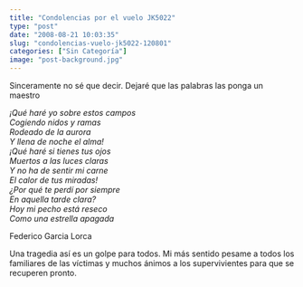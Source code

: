 ```yaml
---
title: "Condolencias por el vuelo JK5022"
type: "post"
date: "2008-08-21 10:03:35"
slug: "condolencias-vuelo-jk5022-120801"
categories: ["Sin Categoría"]
image: "post-background.jpg"
---
```


 Sinceramente no sé que decir. Dejaré que las palabras las ponga un maestro

*¡Qué haré yo sobre estos campos   
Cogiendo nidos y ramas   
Rodeado de la aurora   
Y llena de noche el alma!   
¡Qué haré si tienes tus ojos   
Muertos a las luces claras   
Y no ha de sentir mi carne   
El calor de tus miradas!   
¿Por qué te perdí por siempre   
En aquella tarde clara?   
Hoy mi pecho está reseco   
Como una estrella apagada*

Federico Garcia Lorca

Una tragedia así es un golpe para todos. Mi más sentido pesame a todos los familiares de las víctimas y muchos ánimos a los supervivientes para que se recuperen pronto.